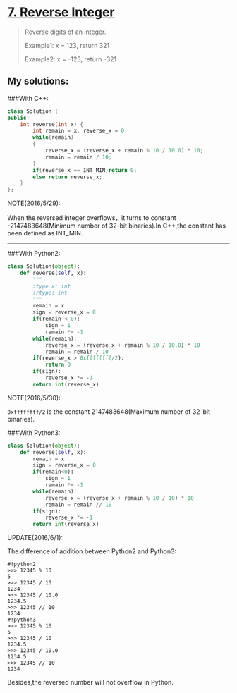[7. Reverse Integer](https://leetcode.com/problems/reverse-integer/)
====================
>Reverse digits of an integer.
>
>Example1: x = 123, return 321
>
>Example2: x = -123, return -321 

## My solutions:
###With C++:

```C++
class Solution {
public:
    int reverse(int x) {
        int remain = x, reverse_x = 0;
        while(remain)
        {
            reverse_x = (reverse_x + remain % 10 / 10.0) * 10;
            remain = remain / 10;
        }
        if(reverse_x == INT_MIN)return 0;
        else return reverse_x;
    }
};
```

NOTE(2016/5/29):

When the reversed integer overflows，it turns to constant -2147483648(Minimum number of 32-bit binaries).In C++,the constant has been defined as INT_MIN.

-------

###With Python2:
```Python
class Solution(object):
    def reverse(self, x):
        """
        :type x: int
        :rtype: int
        """
        remain = x
        sign = reverse_x = 0
        if(remain < 0):
            sign = 1
            remain *= -1 
        while(remain):
            reverse_x = (reverse_x + remain % 10 / 10.0) * 10
            remain = remain / 10
        if(reverse_x > 0xffffffff/2):
            return 0
        if(sign):
            reverse_x *= -1
        return int(reverse_x)
```

NOTE(2016/5/30):

`0xffffffff/2` is the constant 2147483648(Maximum number of 32-bit binaries).

###With Python3:
```Python
class Solution(object):
    def reverse(self, x):
        remain = x
        sign = reverse_x = 0
        if(remain<0):
            sign = 1
            remain *= -1 
        while(remain):
            reverse_x = (reverse_x + remain % 10 / 10) * 10
            remain = remain // 10
        if(sign):
            reverse_x *= -1
        return int(reverse_x)
```

UPDATE(2016/6/1):

The difference of addition between Python2 and Python3:

```
#!python2
>>> 12345 % 10
5
>>> 12345 / 10
1234
>>> 12345 / 10.0
1234.5
>>> 12345 // 10
1234
#!python3
>>> 12345 % 10
5
>>> 12345 / 10
1234.5
>>> 12345 / 10.0
1234.5
>>> 12345 // 10
1234
```

Besides,the reversed number will not overflow in Python.
